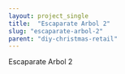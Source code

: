 ```yaml
---
layout: project_single
title:  "Escaparate Arbol 2"
slug: "escaparate-arbol-2"
parent: "diy-christmas-retail"
---
```

Escaparate Arbol 2